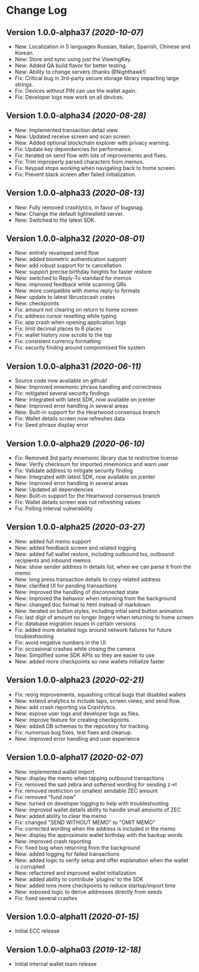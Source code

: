 Change Log
==========

Version 1.0.0-alpha37 *(2020-10-07)*
------------------------------------
- New: Localization in 5 languages Russian, Italian, Spanish, Chinese and Korean.
- New: Store and sync using just the ViewingKey.
- New: Added QA build flavor for better testing.
- New: Ability to change servers (thanks @Nighthawk!)
- Fix: Critical bug in 3rd-party secure storage library impacting large strings.
- Fix: Devices without PIN can use the wallet again.
- Fix: Developer logs now work on all devices.

Version 1.0.0-alpha34 *(2020-08-28)*
------------------------------------
- New: Implemented transaction detail view.
- New: Updated receive screen and scan screen.
- New: Added optional blockchain explorer with privacy warning.
- Fix: Update key dependencies for performance.
- Fix: Iterated on send flow with lots of improvements and fixes.
- Fix: Trim improperly parsed characters from memos.
- Fix: Keypad stops working when navigating back to home screen.
- Fix: Prevent black screen after failed initialization.

Version 1.0.0-alpha33 *(2020-08-13)*
------------------------------------
- New: Fully removed crashlytics, in favor of bugsnag.
- New: Change the default lightwalletd server.
- New: Switched to the latest SDK.

Version 1.0.0-alpha32 *(2020-08-01)*
------------------------------------
- New: entirely revamped send flow
- New: added biometric authentication support
- New: add robust support for tx cancellation
- New: support precise birthday heights for faster restore
- New: switched to Reply-To standard for memos
- New: improved feedback while scanning QRs
- New: more compatible with memo reply-to formats
- New: update to latest librustzcash crates
- New: checkpoints
- Fix: amount not clearing on return to home screen
- Fix: address cursor resetting while typing
- Fix: app crash when opening application logs
- Fix: limit decimal places to 8 places
- Fix: wallet history now scrolls to the top
- Fix: consistent currency formatting
- Fix: security finding around compromised file system

Version 1.0.0-alpha31 *(2020-06-11)*
------------------------------------
- Source code now available on github!
- New: Improved mnemonic phrase handling and correctness
- Fix: mitigated several security findings
- New: Integrated with latest SDK, now available on jcenter
- New: Improved error handling in several areas
- New: Built-in support for the Heartwood consensus branch
- Fix: Wallet details screen now refreshes data
- Fix: Seed phrase display error

Version 1.0.0-alpha29 *(2020-06-10)*
------------------------------------
- Fix: Removed 3rd party mnemonic library due to restrictive license
- New: Verify checksum for imported mnemonics and warn user
- Fix: Validate address to mitigate security finding
- New: Integrated with latest SDK, now available on jcenter
- New: Improved error handling in several areas
- New: Updated all dependencies
- New: Built-in support for the Heartwood consensus branch
- Fix: Wallet details screen was not refreshing values
- Fix: Polling interval vulnerability

Version 1.0.0-alpha25 *(2020-03-27)*
------------------------------------
- New: added full memo support
- New: added feedback screen and related logging
- New: added full wallet restore, including outbound txs, outbound recipients and inbound memos
- New: show sender address in details list, when we can parse it from the memo
- New: long press transaction details to copy related address
- New: clarified UI for pending transactions
- New: improved the handling of disconnected state
- New: improved the behavior when returning from the background
- New: changed doc format to html instead of markdown
- New: iterated on button styles, including intial send button animation
- Fix: last digit of amount no longer lingers when returning to home screen
- Fix: database migration issues in certain versions
- Fix: added more detailed logs around network failures for future troubleshooting
- Fix: avoid negative numbers in the UI
- Fix: occasional crashes while closing the camera
- New: Simplified some SDK APIs so they are easier to use
- New: added more checkpoints so new wallets initialize faster

Version 1.0.0-alpha23 *(2020-02-21)*
------------------------------------
- Fix: reorg improvements, squashing critical bugs that disabled wallets
- New: extend analytics to include taps, screen views, and send flow.
- New: add crash reporting via Crashlytics.
- New: expose user logs and developer logs as files.
- New: improve feature for creating checkpoints.
- New: added DB schemas to the repository for tracking.
- Fix: numerous bug fixes, test fixes and cleanup.
- New: improved error handling and user experience

Version 1.0.0-alpha17 *(2020-02-07)*
------------------------------------
- New: implemented wallet import
- New: display the memo when tapping outbound transactions
- Fix: removed the sad zebra and softened wording for sending z->t
- Fix: removed restriction on smallest sendable ZEC amount
- Fix: removed "fund now"
- New: turned on developer logging to help with troubleshooting
- New: improved wallet details ability to handle small amounts of ZEC
- New: added ability to clear the memo
- Fix: changed "SEND WITHOUT MEMO" to "OMIT MEMO"
- Fix: corrected wording when the address is included in the memo
- New: display the approximate wallet birthday with the backup words
- New: improved crash reporting
- Fix: fixed bug when returning from the background
- New: added logging for failed transactions
- New: added logic to verify setup and offer explanation when the wallet is corrupted
- New: refactored and improved wallet initialization
- New: added ability to contribute 'plugins' to the SDK
- New: added tons more checkpoints to reduce startup/import time
- New: exposed logic to derive addresses directly from seeds
- Fix: fixed several crashes

Version 1.0.0-alpha11 *(2020-01-15)*
------------------------------------
- Initial ECC release

Version 1.0.0-alpha03 *(2019-12-18)*
------------------------------------
- Initial internal wallet team release
